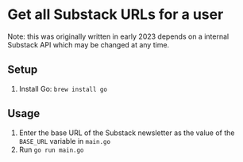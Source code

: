 # Get all Substack URLs for a user

Note: this was originally written in early 2023 depends on a internal Substack API which may be changed at any time.

## Setup
1. Install Go: `brew install go`

## Usage
1. Enter the base URL of the Substack newsletter as the value of the `BASE_URL` variable in `main.go`
1. Run `go run main.go`
